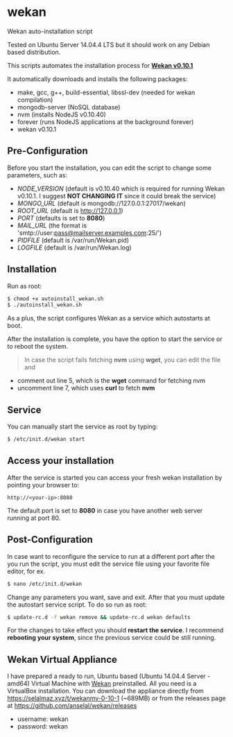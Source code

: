 # wekan
Wekan auto-installation script

Tested on Ubuntu Server 14.04.4 LTS but it should work on any Debian based distribution.

This scripts automates the installation process for **[Wekan v0.10.1](https://github.com/wekan/wekan/releases/tag/v0.10.1)**

It automatically downloads and installs the following packages:

* make, gcc, g++, build-essential, libssl-dev (needed for wekan compilation)
* mongodb-server (NoSQL database)
* nvm (installs NodeJS v0.10.40)
* forever (runs NodeJS applications at the background forever)
* wekan v0.10.1

## Pre-Configuration
Before you start the installation, you can edit the script to change some parameters, such as:

* *NODE_VERSION* (default is v0.10.40 which is required for running Wekan v0.10.1. I suggest **NOT CHANGING IT** since it could break the service)
* *MONGO_URL* (default is mongodb://127.0.0.1:27017/wekan)
* *ROOT_URL* (default is http://127.0.0.1)
* *PORT* (defaults is set to **8080**)
* *MAIL_URL* (the format is 'smtp://user:pass@mailserver.examples.com:25/')
* *PIDFILE* (default is /var/run/Wekan.pid)
* *LOGFILE* (default is /var/run/Wekan.log)


## Installation
Run as root:

```sh
$ chmod +x autoinstall_wekan.sh
$ ./autoinstall_wekan.sh
```

As a plus, the script configures Wekan as a service which autostarts at boot.

After the installation is complete, you have the option to start the service or to reboot the system.

>In case the script fails fetching **nvm** using **wget**, you can edit the file and
- comment out line 5, which is the **wget** command for fetching nvm
- uncomment line 7, which uses **curl** to fetch **nvm**

## Service
You can manually start the service as root by typing:

```sh
$ /etc/init.d/wekan start
```

## Access your installation

After the service is started you can access your fresh wekan installation by pointing your browser to:

```
http://<your-ip>:8080
```

The default port is set to **8080** in case you have another web server running at port 80.

## Post-Configuration

In case want to reconfigure the service to run at a different port after the you run the script, you must edit the service file using your favorite file editor, for ex.

```sh
$ nano /etc/init.d/wekan
```

Change any parameters you want, save and exit. After that you must update the autostart service script. To do so run as root:

```sh
$ update-rc.d -f wekan remove && update-rc.d wekan defaults
```

For the changes to take effect you should **restart the service**. I recommend **rebooting your system**, since the previous service could be still running.

## Wekan Virtual Appliance

I have prepared a ready to run, Ubuntu based (Ubuntu 14.04.4 Server - amd64) Virtual Machine with [Wekan](https://github.com/wekan/wekan) preinstalled. All you need is a VirtualBox installation. You can download the appliance directly from https://selalmaz.xyz/t/wekanmv-0-10-1 (~689MB) or from the releases page at https://github.com/anselal/wekan/releases

* username: wekan
* password: wekan
